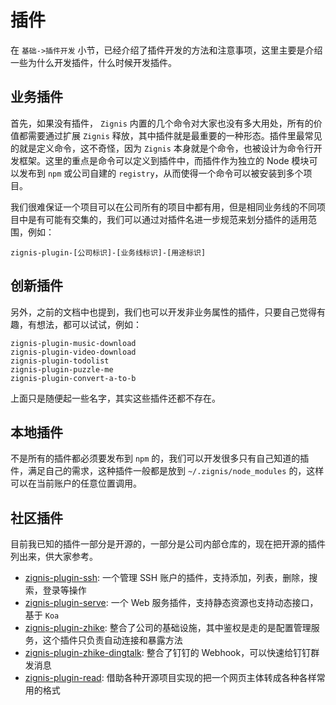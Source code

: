 # 插件

在 `基础->插件开发` 小节，已经介绍了插件开发的方法和注意事项，这里主要是介绍一些为什么开发插件，什么时候开发插件。

## 业务插件

首先，如果没有插件， `Zignis` 内置的几个命令对大家也没有多大用处，所有的价值都需要通过扩展 `Zignis` 释放，其中插件就是最重要的一种形态。插件里最常见的就是定义命令，这不奇怪，因为 `Zignis` 本身就是个命令，也被设计为命令行开发框架。这里的重点是命令可以定义到插件中，而插件作为独立的 Node 模块可以发布到 `npm` 或公司自建的 `registry`，从而使得一个命令可以被安装到多个项目。

我们很难保证一个项目可以在公司所有的项目中都有用，但是相同业务线的不同项目中是有可能有交集的，我们可以通过对插件名进一步规范来划分插件的适用范围，例如：

```
zignis-plugin-[公司标识]-[业务线标识]-[用途标识]
```

## 创新插件

另外，之前的文档中也提到，我们也可以开发非业务属性的插件，只要自己觉得有趣，有想法，都可以试试，例如：

```
zignis-plugin-music-download
zignis-plugin-video-download
zignis-plugin-todolist
zignis-plugin-puzzle-me
zignis-plugin-convert-a-to-b
```

上面只是随便起一些名字，其实这些插件还都不存在。

## 本地插件

不是所有的插件都必须要发布到 `npm` 的，我们可以开发很多只有自己知道的插件，满足自己的需求，这种插件一般都是放到 `~/.zignis/node_modules` 的，这样可以在当前账户的任意位置调用。

## 社区插件

目前我已知的插件一部分是开源的，一部分是公司内部仓库的，现在把开源的插件列出来，供大家参考。

- [zignis-plugin-ssh](https://github.com/vipzhicheng/zignis-plugin-ssh): 一个管理 SSH 账户的插件，支持添加，列表，删除，搜索，登录等操作
- [zignis-plugin-serve](https://github.com/vipzhicheng/zignis-plugin-serve): 一个 Web 服务插件，支持静态资源也支持动态接口，基于 `Koa`
- [zignis-plugin-zhike](https://github.com/zhike-team/zignis-plugin-zhike): 整合了公司的基础设施，其中鉴权是走的是配置管理服务，这个插件只负责自动连接和暴露方法
- [zignis-plugin-zhike-dingtalk](https://github.com/zhike-team/zignis-plugin-zhike-dingtalk): 整合了钉钉的 Webhook，可以快速给钉钉群发消息
- [zignis-plugin-read](https://github.com/vipzhicheng/zignis-plugin-read): 借助各种开源项目实现的把一个网页主体转成各种各样常用的格式

